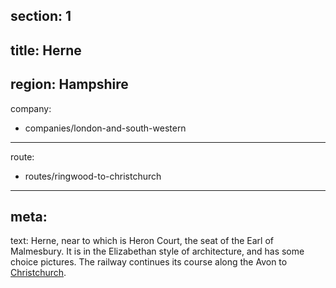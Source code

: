 ﻿section: 1
----
title: Herne
----
region: Hampshire
----
company:
- companies/london-and-south-western
----
route:
- routes/ringwood-to-christchurch
----
meta:
----
text: Herne, near to which is Heron Court, the seat of the Earl of Malmesbury. It is in the Elizabethan style of architecture, and has some choice pictures. The railway continues its course along the Avon to [Christchurch](/stations/christchurch).